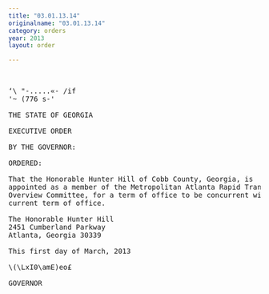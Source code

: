 ```yaml
---
title: "03.01.13.14"
originalname: "03.01.13.14"
category: orders
year: 2013
layout: order

---
```

<pre>
 

‘\ "-.....«- /if
'~ (776 s-'

THE STATE OF GEORGIA

EXECUTIVE ORDER

BY THE GOVERNOR:

ORDERED:

That the Honorable Hunter Hill of Cobb County, Georgia, is
appointed as a member of the Metropolitan Atlanta Rapid Transit
Overview Committee, for a term of office to be concurrent with his
current term of office.

The Honorable Hunter Hill
2451 Cumberland Parkway
Atlanta, Georgia 30339

This first day of March, 2013

\(\LxI0\amE)eo£

GOVERNOR

</pre>
